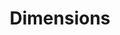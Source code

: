 ---
bigquery: https://console.cloud.google.com/bigquery?p=covid-19-dimensions-ai&page=table&d=data&t=publications
contributors: Digital Science, https://www.digital-science.com/
cost: Free for personal, non-commercial use.
description: Dimensions contains more than 100 million publications, ranging from
  articles published in scholarly journals, books and book chapters, to preprints
  and conference proceedings. All publications are contextualized with linked data
  sets, funding, publications, patents, clinical trials, and policy documents. You
  can also view associated categories, funders, institutions, and researcher profiles.
documentation: https://docs.dimensions.ai/bigquery/index.html
last_edit: 04/08/2022, 19:20:06
location: https://www.dimensions.ai/products/free/
maintained_by: Digital Science, https://www.digital-science.com/
schema_fields:
- grant_number
- gender
- funding_currency
- citation_string
- category_icrp_cso
- associated_publication_id
- original_title
- external_ids
- funding_jpy
- metrics
- date_modified
- patent_ids
- category_for
- language
- journal
- filing_year
- funder_orgs
- doi
- created_date
- legal_events
- resulting_publication_ids
- publication_ids
- ipcr
- research_org_country_names
- current_assignee_countries
- description
- start_date
- status
- type
- family_id
- open_access_categories_v2
- mesh_headings
- start_year
- inventor_names
- clinical_trial_ids
- investigators
- original_assignee_countries
- date_online
- funding_details
- family_count
- repository_id
- research_org_cities
- current_assignee
- date_print
- reference_ids
- funder_org_acronyms
- associated_grant_ids
- journal_lists
- category_icrp_ct
- legal_status
- established
- aliases
- date_imported_gbq
- categories
- category_sdg
- funder_org_countries
- arxiv_id
- funding_aud
- interventions
- end_year
- kind
- abstract
- date_normal
- priority_year
- acronym
- funding_usd
- cited_by_ids
- linkout
- editors
- date_inserted
- research_org_countries
- researcher_ids
- subtitles
- assignee_countries
- year
- research_orgs
- resulting_publication_doi
- family_members_ids
- priority_date
- funder_org_cities
- links
- cpc
- category_rcdc
- citations
- research_org_state_names
- authors
- end_date
- filing_status
- phase
- repository_name
- isbn
- jurisdiction
- conference
- title
- concepts
- original_assignee
- category_bra
- current_assignee_orgs
- mesh_terms
- publication_year
- address
- parent_id
- category_uoa
- application_number
- funding_chf
- id
- pmid
- active_years
- brief_title
- source_id
- citations_count
- publication_date
- funding_eur
- registry
- expiration_year
- name
- assignee_orgs
- volume
- filing_date
- associated_publication_pmid
- funding_cny
- relationships
- category_hra
- funding_cad
- research_org_city_names
- repository_url
- pmcid
- granted_year
- pages
- eisbn
- expiration_date
- funding_nzd
- book_series_title
- publisher
- wikipedia_url
- license
- funding_gbp
- book_title
- original_assignee_orgs
- granted_date
- embargo_date
- funder_org_state_codes
- email_address
- funder_countries
- research_org_state_codes
- open_access_categories
- acknowledgements
- labels
- funding_amount
- acronyms
- category_hrcs_rac
- conditions
- foa_number
- issue
- proceedings_title
- supporting_grant_ids
- types
- funder_org
- altmetrics
- category_hrcs_hc
- date
- associated_publication_doi
- organisation_details
- original_abstract
- associated_publication_arxiv_id
shortname: dimensions
tags:
- scholarly literature
- patents
- funding
- clinical trials
- academic profiles
terms_of_use: 'Use of both the Dimensions COVID-19 dataset and full Dimensions dataset
  are subject to the Dimensions Terms of use: https://www.dimensions.ai/policies-terms-legal '
title: Dimensions
uuid: dcff88bd-fe6b-4fdb-8159-809bf9d7bc1c
---
